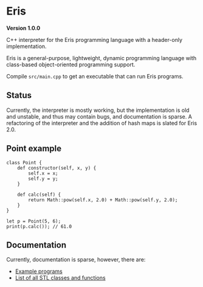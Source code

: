 # Eris 
**Version 1.0.0**

C++ interpreter for the Eris programming language with a header-only implementation.

Eris is a general-purpose, lightweight, dynamic programming language with class-based object-oriented programming support.

Compile `src/main.cpp` to get an executable that can run Eris programs.

## Status
Currently, the interpreter is mostly working, but the implementation is old and unstable, and thus may contain bugs, and documentation is sparse.
A refactoring of the interpreter and the addition of hash maps is slated for Eris 2.0.

## Point example
```
class Point {
    def constructor(self, x, y) {
        self.x = x;
        self.y = y;
    }

    def calc(self) {
        return Math::pow(self.x, 2.0) + Math::pow(self.y, 2.0);
    }
}

let p = Point(5, 6);
print(p.calc()); // 61.0
```

## Documentation
Currently, documentation is sparse, however, there are:
* [Example programs](examples) 
* [List of all STL classes and functions](stdlib.txt)